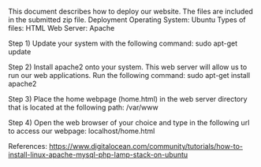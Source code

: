 This document describes how to deploy our website. The files are included in the submitted zip file.
Deployment Operating System: Ubuntu
Types of files: HTML
Web Server: Apache

Step 1) Update your system with the following command:
sudo apt-get update

Step 2) Install apache2 onto your system. This web server will allow us to run our web applications. Run the following command:
sudo apt-get install apache2

Step 3) Place the home webpage (home.html) in the web server directory that is located at the following path:
/var/www

Step 4) Open the web browser of your choice and type in the following url to access our webpage:
localhost/home.html

References:
https://www.digitalocean.com/community/tutorials/how-to-install-linux-apache-mysql-php-lamp-stack-on-ubuntu
